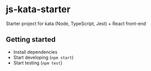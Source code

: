 # js-kata-starter

Starter project for kata (Node, TypeScript, Jest) + React front-end

## Getting started

- Install dependencies
- Start developing (`npm start`)
- Start testing (`npm test`)
